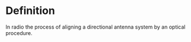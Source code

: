 # Definition

In radio the process of aligning a directional antenna system by an
optical procedure.
